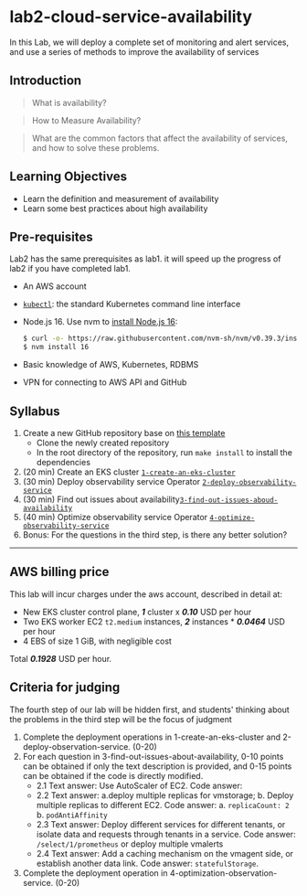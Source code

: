 # lab2-cloud-service-availability
In this Lab, we will deploy a complete set of monitoring and alert services, and use a series of methods to improve the availability of services

## Introduction

> What is availability?

> How to Measure Availability?

> What are the common factors that affect the availability of services, and how to solve these problems.

## Learning Objectives

- Learn the definition and measurement of availability
- Learn some best practices about high availability

## Pre-requisites
Lab2 has the same prerequisites as lab1. it will speed up the progress of lab2 if you have completed lab1.

- An AWS account
- [`kubectl`](https://kubernetes.io/docs/tasks/tools/install-kubectl/): the standard Kubernetes command line interface
- Node.js 16. Use nvm to [install Node.js 16](https://github.com/nvm-sh/nvm#installing-and-updating):

  ```bash
  $ curl -o- https://raw.githubusercontent.com/nvm-sh/nvm/v0.39.3/install.sh | bash
  $ nvm install 16
  ```

- Basic knowledge of AWS, Kubernetes, RDBMS
- VPN for connecting to AWS API and GitHub

## Syllabus

1. Create a new GitHub repository base on [this template](https://github.com/vldbss-2023/lab2-cloud-service-availability)
   * Clone the newly created repository
   * In the root directory of the repository, run `make install` to install the dependencies
2. (20 min) Create an EKS cluster [`1-create-an-eks-cluster`](./1-create-an-eks-cluster/README.md)
3. (30 min) Deploy observability service
   Operator [`2-deploy-observability-service`](./2-deploy-observability-service/README.md)
4. (30 min) Find out issues about availability[`3-find-out-issues-aboud-availability`](./3-find-out-issues-aboud-availability/README.md)
5. (40 min) Optimize observability service
   Operator [`4-optimize-observability-service`](./4-optimize-observability-service/README.md)
6. Bonus: For the questions in the third step, is there any better solution?

---

## AWS billing price

This lab will incur charges under the aws account, described in detail at: 

- New EKS cluster control plane, **_1_** cluster x **_0.10_** USD per hour
- Two EKS worker EC2 `t2.medium` instances, **_2_** instances * **_0.0464_** USD per hour
- 4 EBS of size 1 GiB, with negligible cost

Total **_0.1928_** USD per hour.

## Criteria for judging
The fourth step of our lab will be hidden first, and students' thinking about the problems in the third step will be the focus of judgment
1. Complete the deployment operations in 1-create-an-eks-cluster and 2-deploy-observation-service. (0-20)
2. For each question in 3-find-out-issues-about-availability, 0-10 points can be obtained if only the text description is provided, and 0-15 points can be obtained if the code is directly modified.
   * 2.1 Text answer: Use AutoScaler of EC2. Code answer:
   * 2.2 Text answer: a.deploy multiple replicas for vmstorage; b. Deploy multiple replicas to different EC2. Code answer: a. `replicaCount: 2` b. `podAntiAffinity`
   * 2.3 Text answer: Deploy different services for different tenants, or isolate data and requests through tenants in a service. Code answer: `/select/1/prometheus` or deploy multiple vmalerts
   * 2.4 Text answer: Add a caching mechanism on the vmagent side, or establish another data link. Code answer: `statefulStorage`.
3. Complete the deployment operation in 4-optimization-observation-service. (0-20)
